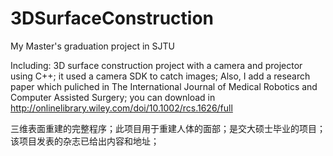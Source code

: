 # 3DSurfaceConstruction
My Master's graduation project in SJTU

Including:
3D surface construction project with a camera and projector using C++; it used a camera SDK to catch images;
Also, I add a research paper which puliched in The International Journal of Medical Robotics and Computer Assisted Surgery;
you can download in http://onlinelibrary.wiley.com/doi/10.1002/rcs.1626/full

三维表面重建的完整程序；此项目用于重建人体的面部；是交大硕士毕业的项目；
该项目发表的杂志已给出内容和地址；
